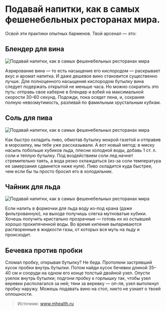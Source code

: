 # Подавай напитки, как в самых фешенебельных ресторанах мира.
Освой эти практики опытных барменов. Твой арсенал — это:

## Блендер для вина

![Подавай напитки, как в самых фешенебельных ресторанах мира](/images/Kulinar/Napitki/podavay_napitki_01.jpg 'Подавай напитки, как в самых фешенебельных ресторанах мира')

Аэрирование вина — то есть насыщение его кислородом — раскрывает вкус и аромат напитка. И даже дешевое вино становится существенно лучше. Для полноценного насыщения кислородом бутылку вина следует подержать открытой не меньше часа. Но можно сократить это путь: отправь свое каберне в блендер и взбей на максимальной скорости 30–60 секунд. Подожди, пока осядет пена, и, сохраняя полную невозмутимость, разливай по фамильным хрустальным кубкам.

## Соль для пива

![Подавай напитки, как в самых фешенебельных ресторанах мира](/images/Kulinar/Napitki/podavay_napitki_02.jpg 'Подавай напитки, как в самых фешенебельных ресторанах мира')

Как быстро охладить пиво, обмотав бутылку мокрой газетой и отправив в морозилку, мы тебе уже рассказывали. А вот новый метод: в миску насыпь побольше кубиков льда, плесни холодной воды, добавь 1 ст. л. соли и теплую бутылку. Под воздействием соли лед начнет стремительно таять, а вода резко охлаждаться (из-за соли температура ее замерзания сдвинется ниже нуля). Пиво охладится куда быстрее, чем если бы ты просто бросил его в холодильник.

## Чайник для льда

![Подавай напитки, как в самых фешенебельных ресторанах мира](/images/Kulinar/Napitki/podavay_napitki_03.jpg 'Подавай напитки, как в самых фешенебельных ресторанах мира')

Если налить в формочки для льда воду из-под крана (даже фильтрованную), на выходе получишь слегка мутноватые кубики. Хочешь получить кристально прозрачные — готовь их из остывшей хорошо прокипяченной воды. Во время кипения выпариваются растворенные в жидкости газы, от которых вся муть на льду и происходит.

## Бечевка против пробки

Сломал пробку, открывая бутылку? Не беда. Протолкни застрявший кусок пробки внутрь бутылки. Потом найди кусок бечевки длиной 35–40 см и сооруди на одном его конце толстый двойной узел. Опусти узелок внутрь бутылки; подгони пробку к горлышку так, чтобы узел веревки располагался за ней; тяни за веревку — оп-ля, узел вытолкнул пробку наружу. Можешь подавать вино на стол, никто не узнает о твоей оплошности.

> Источник: www.mhealth.ru
